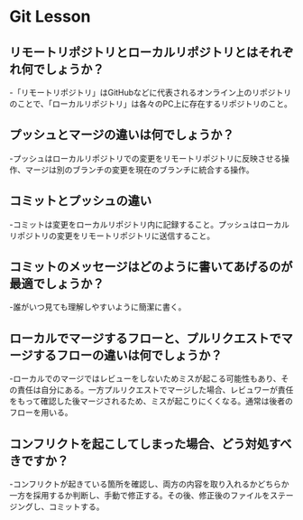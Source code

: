 # Git Lesson

## リモートリポジトリとローカルリポジトリとはそれぞれ何でしょうか？

-「リモートリポジトリ」はGitHubなどに代表されるオンライン上のリポジトリのことで、「ローカルリポジトリ」は各々のPC上に存在するリポジトリのこと。

## プッシュとマージの違いは何でしょうか？

-プッシュはローカルリポジトリでの変更をリモートリポジトリに反映させる操作、マージは別のブランチの変更を現在のブランチに統合する操作。

## コミットとプッシュの違い

-コミットは変更をローカルリポジトリ内に記録すること。プッシュはローカルリポジトリの変更をリモートリポジトリに送信すること。

## コミットのメッセージはどのように書いてあげるのが最適でしょうか？

-誰がいつ見ても理解しやすいように簡潔に書く。

## ローカルでマージするフローと、プルリクエストでマージするフローの違いは何でしょうか？

-ローカルでのマージではレビューをしないためミスが起こる可能性もあり、その責任は自分にある。一方プルリクエストでマージした場合、レビュワーが責任をもって確認した後マージされるため、ミスが起こりにくくなる。通常は後者のフローを用いる。

## コンフリクトを起こしてしまった場合、どう対処すべきですか？

-コンフリクトが起きている箇所を確認し、両方の内容を取り入れるかどちらか一方を採用するか判断し、手動で修正する。その後、修正後のファイルをステージングし、コミットする。